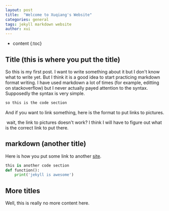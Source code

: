 ```yaml
---
layout: post
title:  "Welcome to Xuqiang's Website"
categories: general
tags: jekyll markdown website
author: xui
---
```


* content
{:toc}

## Title (this is where you put the title)
So this is my first post. I want to write something about it but I don't know what to write yet. But I think it is a good idea to start practicing markdown format writing. I have used markdown a lot of times (for example, editting on stackoverflow) but I never actually payed attention to the syntax. Supposedly the syntax is very simple.

``` bash
so this is the code section
```





And if you want to link something, here is the format to put links to pictures.

![]()
wait, the link to pictures doesn't work? I think I will have to figure out what is the correct link to put there.

## markdown (another title)
Here is how you put some link to another [site](https://stackoverflow.com/users/1621414/danyfang?tab=profile). 

```python 
this is another code section
def function():
    print('jekyll is awesome')
```
## More titles


Well, this is really no more content here.
